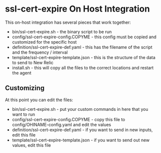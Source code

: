 # ssl-cert-expire On Host Integration
This on-host integration has several pieces that work together:
* bin/ssl-cert-expire.sh - the binary script to be run
* config/ssl-cert-expire-config.COPYME - this config must be copied and customized for the specific host
* definition/ssl-cert-expire-def.yaml - this has the filename of the script and the frequency / interval
* template/ssl-cert-expire-template.json - this is the structure of the data to send to New Relic
* install.sh - this will copy all the files to the correct locations and restart the agent

## Customizing
At this point you can edit the files:
* bin/ssl-cert-expire.sh - put your custom commands in here that you want to run
* config/ssl-cert-expire-config.COPYME - copy this file to config/OHINAME-config.yaml and edit the values
* definition/ssl-cert-expire-def.yaml - if you want to send in new inputs, edit this file
* template/ssl-cert-expire-template.json - if you want to send out new values, edit this file